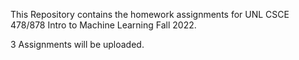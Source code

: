 This Repository contains the homework assignments for UNL CSCE 478/878 Intro to Machine Learning Fall 2022.

3 Assignments will be uploaded.
